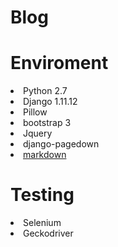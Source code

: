 # Blog
<h1>Enviroment</h1>
<li>Python 2.7</li>
<li>Django 1.11.12</li>
<li>Pillow</li>
<li>bootstrap 3</li>
<li>Jquery</li>
<li>django-pagedown</li>
<li><a href="https://cdnjs.com/libraries/marked">markdown</a></li>


<h1>Testing</h1>
<li>Selenium</li>
<li>Geckodriver</li>
